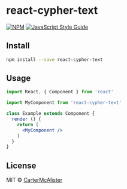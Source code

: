 # react-cypher-text

> 

[![NPM](https://img.shields.io/npm/v/react-cypher-text.svg)](https://www.npmjs.com/package/react-cypher-text) [![JavaScript Style Guide](https://img.shields.io/badge/code_style-standard-brightgreen.svg)](https://standardjs.com)

## Install

```bash
npm install --save react-cypher-text
```

## Usage

```jsx
import React, { Component } from 'react'

import MyComponent from 'react-cypher-text'

class Example extends Component {
  render () {
    return (
      <MyComponent />
    )
  }
}
```

## License

MIT © [CarterMcAlister](https://github.com/CarterMcAlister)
